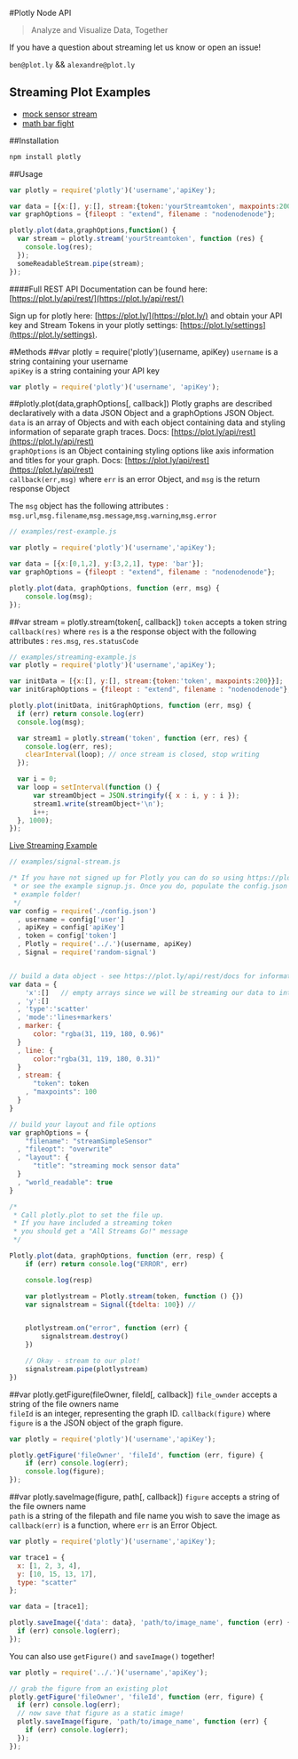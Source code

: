 #Plotly Node API
> Analyze and Visualize Data, Together		
	
	
If you have a question about streaming let us know or open an issue!	

`ben@plot.ly` && `alexandre@plot.ly`

## Streaming Plot Examples
- [mock sensor stream](http://plot.ly/~streaming-demos/6/)
- [math bar fight](http://plot.ly/~streaming-demos/44/)

##Installation
```javascript
npm install plotly
```

##Usage
```javascript
var plotly = require('plotly')('username','apiKey');

var data = [{x:[], y:[], stream:{token:'yourStreamtoken', maxpoints:200}}];
var graphOptions = {fileopt : "extend", filename : "nodenodenode"};

plotly.plot(data,graphOptions,function() {
  var stream = plotly.stream('yourStreamtoken', function (res) {
    console.log(res);
  });
  someReadableStream.pipe(stream);
});
```

####Full REST API Documentation can be found here: [https://plot.ly/api/rest/](https://plot.ly/api/rest/)

Sign up for plotly here: [https://plot.ly/](https://plot.ly/) and obtain your API key and Stream Tokens in your plotly settings: [https://plot.ly/settings](https://plot.ly/settings). 

#Methods
##var plotly = require('plotly')(username, apiKey)
`username` is a string containing your username    
`apiKey` is a string containing your API key   
```javascript
var plotly = require('plotly')('username', 'apiKey');
```

##plotly.plot(data,graphOptions[, callback])
Plotly graphs are described declaratively with a data JSON Object and a graphOptions JSON Object. 
`data` is an array of Objects and with each object containing data and styling information of separate graph traces. Docs: [https://plot.ly/api/rest](https://plot.ly/api/rest)  
`graphOptions` is an Object containing styling options like axis information and titles for your graph. Docs: [https://plot.ly/api/rest](https://plot.ly/api/rest)  
`callback(err,msg)` where `err` is an error Object, and `msg` is the return response Object	

The `msg` object has the following attributes : `msg.url`,`msg.filename`,`msg.message`,`msg.warning`,`msg.error`	
```javascript
// examples/rest-example.js

var plotly = require('plotly')('username','apiKey');

var data = [{x:[0,1,2], y:[3,2,1], type: 'bar'}];
var graphOptions = {fileopt : "extend", filename : "nodenodenode"};

plotly.plot(data, graphOptions, function (err, msg) {
	console.log(msg);
});
```
##var stream = plotly.stream(token[, callback])
`token` accepts a token string   
`callback(res)` where `res` is a the response object with the following attributes : `res.msg`, `res.statusCode`

```javascript
// examples/streaming-example.js
var plotly = require('plotly')('username','apiKey');

var initData = [{x:[], y:[], stream:{token:'token', maxpoints:200}}];
var initGraphOptions = {fileopt : "extend", filename : "nodenodenode"};

plotly.plot(initData, initGraphOptions, function (err, msg) {
  if (err) return console.log(err)
  console.log(msg);

  var stream1 = plotly.stream('token', function (err, res) {
    console.log(err, res);
    clearInterval(loop); // once stream is closed, stop writing
  });

  var i = 0;
  var loop = setInterval(function () {
      var streamObject = JSON.stringify({ x : i, y : i });
      stream1.write(streamObject+'\n');
      i++;
  }, 1000);
});
```

[Live Streaming Example](https://plot.ly/~Streaming-Demos/6/)
```javascript
// examples/signal-stream.js

/* If you have not signed up for Plotly you can do so using https://plot.ly
 * or see the example signup.js. Once you do, populate the config.json in this
 * example folder!
 */
var config = require('./config.json')
  , username = config['user']
  , apiKey = config['apiKey']
  , token = config['token']
  , Plotly = require('../.')(username, apiKey)
  , Signal = require('random-signal')


// build a data object - see https://plot.ly/api/rest/docs for information
var data = {
    'x':[]   // empty arrays since we will be streaming our data to into these arrays
  , 'y':[]
  , 'type':'scatter'
  , 'mode':'lines+markers'
  , marker: {
      color: "rgba(31, 119, 180, 0.96)"
  }
  , line: {
      color:"rgba(31, 119, 180, 0.31)"
  }
  , stream: {
      "token": token
    , "maxpoints": 100
  }
}

// build your layout and file options
var graphOptions = {
    "filename": "streamSimpleSensor"
  , "fileopt": "overwrite"
  , "layout": {
      "title": "streaming mock sensor data"
  }
  , "world_readable": true
}

/*
 * Call plotly.plot to set the file up.
 * If you have included a streaming token
 * you should get a "All Streams Go!" message
 */

Plotly.plot(data, graphOptions, function (err, resp) {
    if (err) return console.log("ERROR", err)

    console.log(resp)

    var plotlystream = Plotly.stream(token, function () {})
    var signalstream = Signal({tdelta: 100}) // 


    plotlystream.on("error", function (err) {
        signalstream.destroy()
    })

    // Okay - stream to our plot!
    signalstream.pipe(plotlystream)
})
```


##var plotly.getFigure(fileOwner, fileId[, callback])
`file_ownder` accepts a string of the file owners name   
`fileId` is an integer, representing the graph ID.
`callback(figure)` where `figure` is a the JSON object of the graph figure.

```javascript
var plotly = require('plotly')('username','apiKey');

plotly.getFigure('fileOwner', 'fileId', function (err, figure) {
    if (err) console.log(err);
    console.log(figure);
});
```

##var plotly.saveImage(figure, path[, callback])
`figure` accepts a string of the file owners name   
`path` is a string of the filepath and file name you wish to save the image as
`callback(err)` is a function, where `err` is an Error Object.
```javascript
var plotly = require('plotly')('username','apiKey');

var trace1 = {
  x: [1, 2, 3, 4], 
  y: [10, 15, 13, 17], 
  type: "scatter"
};

var data = [trace1];

plotly.saveImage({'data': data}, 'path/to/image_name', function (err) {
  if (err) console.log(err);
});
```


You can also use `getFigure()` and `saveImage()` together! 
```javascript
var plotly = require('../.')('username','apiKey');

// grab the figure from an existing plot
plotly.getFigure('fileOwner', 'fileId', function (err, figure) {
  if (err) console.log(err);
  // now save that figure as a static image!
  plotly.saveImage(figure, 'path/to/image_name', function (err) {
    if (err) console.log(err);
  });
});
```
